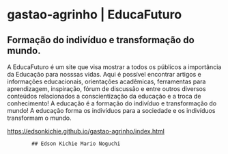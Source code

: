 # gastao-agrinho | EducaFuturo
  ## Formação do indivíduo e transformação do mundo.

  A EducaFuturo é um site que visa mostrar a todos os públicos a importância da Educação para nosssas vidas. Aqui é possível encontrar artigos e informações educacionais, orientações acadêmicas, ferramentas para aprendizagem, inspiração, fórum de discussão e entre outros diversos conteúdos relacionados a conscientização da educação e a troca de conhecimento!
  A educação é a formação do indivíduo e transformação do mundo! A educação forma os indivíduos para a sociedade e os indivíduos transformam o mundo.


https://edsonkichie.github.io/gastao-agrinho/index.html

            ## Edson Kichie Mario Noguchi
